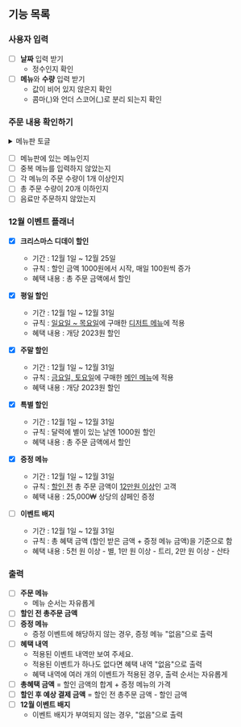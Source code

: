 ## 기능 목록

### 사용자 입력

- [ ] **날짜** 입력 받기
    - 정수인지 확인
- [ ] **메뉴**와 **수량** 입력 받기
    - 값이 비어 있지 않은지 확인
    - 콤마(,)와 언더 스코어(_)로 분리 되는지 확인

### 주문 내용 확인하기

<details>
<summary> 메뉴판 토글</summary>
<div markdown="1">

```
<애피타이저> : 양송이수프(6,000), 타파스(5,500), 시저샐러드(8,000)
<메인> : 티본스테이크(55,000), 바비큐립(54,000), 해산물파스타(35,000), 크리스마스파스타(25,000)
<디저트> : 초코케이크(15,000), 아이스크림(5,000)
<음료> : 제로콜라(3,000), 레드와인(60,000), 샴페인(25,000)
```

</div>
</details>

- [ ] 메뉴판에 있는 메뉴인지
- [ ] 중복 메뉴를 입력하지 않았는지
- [ ] 각 메뉴의 주문 수량이 1개 이상인지
- [ ] 총 주문 수량이 20개 이하인지
- [ ] 음료만 주문하지 않았는지

### 12월 이벤트 플래너

- [x] **크리스마스 디데이 할인**
    - 기간 : 12월 1일 ~ 12월 25일
    - 규칙 : 할인 금액 1000원에서 시작, 매일 100원씩 증가
    - 혜택 내용 : 총 주문 금액에서 할인


- [x] **평일 할인**
    - 기간 : 12월 1일 ~ 12월 31일
    - 규칙 : <U>일요일 ~ 목요일</U>에 구매한 <U>디저트 메뉴</U>에 적용
    - 혜택 내용 : 개당 2023원 할인


- [x] **주말 할인**
    - 기간 : 12월 1일 ~ 12월 31일
    - 규칙 : <U>금요일, 토요일</U>에 구매한 <U>메인 메뉴</U>에 적용
    - 혜택 내용 : 개당 2023원 할인


- [x] **특별 할인**
    - 기간 : 12월 1일 ~ 12월 31일
    - 규칙 : 달력에 별이 있는 날엔 1000원 할인
    - 혜택 내용 : 총 주문 금액에서 할인


- [x] **증정 메뉴**
    - 기간 : 12월 1일 ~ 12월 31일
    - 규칙 : <U>할인 전</U> 총 주문 금액이 <U>12만원 이상</U>인 고객
    - 혜택 내용 : 25,000₩ 상당의 샴페인 증정


- [ ] **이벤트 배지**
    - 기간 : 12월 1일 ~ 12월 31일
    - 규칙 : 총 혜택 금액 (할인 받은 금액 + 증정 메뉴 금액)을 기준으로 함
    - 혜택 내용 : 5천 원 이상 - 별, 1만 원 이상 - 트리, 2만 원 이상 - 산타

### 출력

- [ ] **주문 메뉴**
    - 메뉴 순서는 자유롭게
- [ ] **할인 전 총주문 금액**
- [ ] **증정 메뉴**
    - 증정 이벤트에 해당하지 않는 경우, 증정 메뉴 "없음"으로 출력
- [ ] **혜택 내역**
    - 적용된 이벤트 내역만 보여 주세요.
    - 적용된 이벤트가 하나도 없다면 혜택 내역 "없음"으로 출력
    - 혜택 내역에 여러 개의 이벤트가 적용된 경우, 출력 순서는 자유롭게
- [ ] **총혜택 금액** = 할인 금액의 합계 + 증정 메뉴의 가격
- [ ] **할인 후 예상 결제 금액** = 할인 전 총주문 금액 - 할인 금액
- [ ] **12월 이벤트 배지**
    - 이벤트 배지가 부여되지 않는 경우, "없음"으로 출력